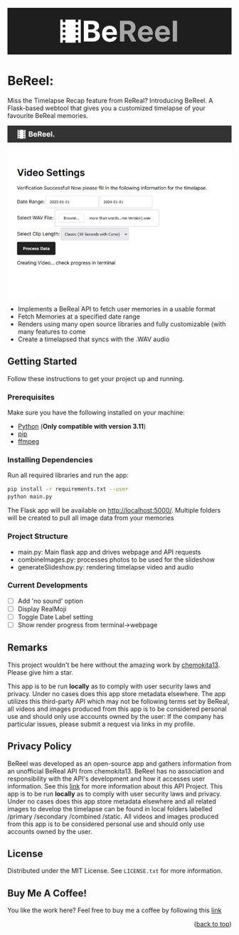 <a name="readme-top"></a>

![Welcome Screen](https://github.com/theOneAndOnlyOne/BeReel/blob/main/static/images/BeReal_Header.png)

# BeReel:

Miss the Timelapse Recap feature from ReReal? Introducing BeReel. A Flask-based webtool that gives you a customized timelapse of your favourite BeReal memories. 

![Video Settings](https://github.com/theOneAndOnlyOne/BeReel/blob/main/static/images/BeReel_Video_Settings.png)


* Implements a BeReal API to fetch user memories in a usable format
* Fetch Memories at a specified date range
* Renders using many open source libraries and fully customizable (with many features to come
* Create a timelapsed that syncs with the .WAV audio

## Getting Started

Follow these instructions to get your project up and running.

### Prerequisites

Make sure you have the following installed on your machine:

- [Python](https://www.python.org/downloads/) (<b>Only compatible with version 3.11</b>)
- [pip](https://pip.pypa.io/en/stable/installation/)
- [ffmpeg](https://ffmpeg.org/download.html)

### Installing Dependencies

Run all required libraries and run the app:
```bash
pip install -r requirements.txt --user
python main.py
```
The Flask app will be available on [http://localhost:5000/](http://localhost:5000/). Multiple folders will be created to pull all image data from your memories

### Project Structure

- main.py: Main flask app and drives webpage and API requests
- combineImages.py: processes photos to be used for the slideshow
- generateSlideshow.py: rendering timelapse video and audio

### Current Developments

- [ ] Add 'no sound' option
- [ ] Display RealMoji
- [ ] Toggle Date Label setting
- [ ] Show render progress from terminal->webpage

## Remarks

This project wouldn't be here without the amazing work by [chemokita13](https://github.com/chemokita13/beReal-api). Please give him a star.

This app is to be run <b>locally</b> as to comply with user security laws and privacy. Under no cases does this app store metadata elsewhere.
The app utilizes this third-party API which may not be following terms set by BeReal, all videos and images produced from this app is to be considered personal use and should only use accounts owned by the user: 
If the company has particular issues, please submit a request via links in my profile.

## Privacy Policy

BeReel was developed as an open-source app and gathers information from an unofficial BeReal API from chemokita13. BeReel has no association and responsibility with the API's development and how it accesses user information. See this [link](https://github.com/chemokita13/beReal-api) for more information about this API Project. This app is to be run <b>locally</b> as to comply with user security laws and privacy. Under no cases does this app store metadata elsewhere and all related images to develop the timelapse can be found in local folders labelled /primary /secondary /combined /static. All videos and images produced from this app is to be considered personal use and should only use accounts owned by the user.

## License

Distributed under the MIT License. See `LICENSE.txt` for more information.

## Buy Me A Coffee!

You like the work here? Feel free to buy me a coffee by following this [link](https://www.buymeacoffee.com/theoneandonlyone)

<p align="right">(<a href="#readme-top">back to top</a>)</p>
